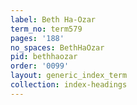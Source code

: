 ```yaml
---
label: Beth Ha-Ozar
term_no: term579
pages: '188'
no_spaces: BethHaOzar
pid: bethhaozar
order: '0099'
layout: generic_index_term
collection: index-headings
---
```


